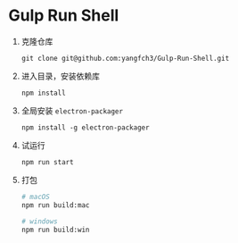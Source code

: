 # Gulp Run Shell

1. 克隆仓库
    ```
    git clone git@github.com:yangfch3/Gulp-Run-Shell.git
    ```
2. 进入目录，安装依赖库
    ```
    npm install
    ```
3. 全局安装 `electron-packager`
    ```
    npm install -g electron-packager
    ```
4. 试运行
    ```
    npm run start
    ```
5. 打包
    ```bash
    # macOS
    npm run build:mac

    # windows
    npm run build:win
    ```

